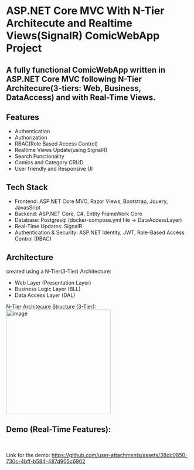 # ASP.NET Core MVC With N-Tier Architecute and Realtime Views(SignalR) ComicWebApp Project

## A fully functional ComicWebApp written in ASP.NET Core MVC following N-Tier Architecure(3-tiers: Web, Business, DataAccess) and with Real-Time Views. 

<h2>Features</h2>
<ul> 
  <li>Authentication</li>
  <li>Authorization</li> 
  <li>RBAC(Role Based Access Control)</li>
  <li>Realtime Views Update(using SignalR)</li>
  <li>Search Functionality</li>
  <li>Comics and Category CRUD</li>
  <li>User friendly and Responsive UI </li>
</ul>

<h2>Tech Stack</h2>
<ul>
  <li>Frontend: ASP.NET Core MVC, Razor Views, Bootstrap, Jquery, JavasSript</li>
  <li>Backend: ASP.NET Core, C#, Entity FrameWork Core</li>
  <li>Database: Postgresql (docker-compose.yml file -> DataAccessLayer)</li>
  <li>Real-Time Updates: SignalR</li>
  <li>Authentication & Security: ASP.NET Identity, JWT, Role-Based Access Control (RBAC)</li>
</ul>

<h2>Architecture</h2>
created using a N-Tier(3-Tier) Architecture: 
<ul>
  <li>Web Layer (Presentation Layer)</li>
  <li>Business Logic Layer (BLL)</li>
  <li>Data Access Layer (DAL)</li>
</ul>
N-Tier Architecure Structure (3-Tier): &nbsp;<br>
<img width="285" alt="image" src="https://github.com/user-attachments/assets/0b754040-5ffa-4066-837b-75c09a62bf28" />

<h2>Demo (Real-Time Features): </h2>
<br>

Link for the demo: https://github.com/user-attachments/assets/38dc0850-730c-4bff-b584-487d905c6902

